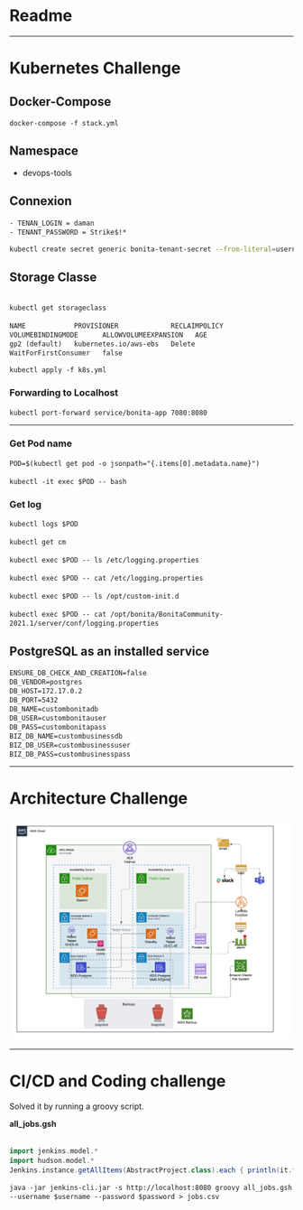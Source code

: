 # Readme

---

# Kubernetes Challenge

## Docker-Compose

````shell
docker-compose -f stack.yml
````

## Namespace

   -  devops-tools

## Connexion

    - TENAN_LOGIN = daman
    - TENANT_PASSWORD = Strike$!*

````sh
kubectl create secret generic bonita-tenant-secret --from-literal=username=daman --from-literal=password='Strike$!*' -n devops-tools
````

## Storage Classe

````shell

kubectl get storageclass

NAME            PROVISIONER             RECLAIMPOLICY   VOLUMEBINDINGMODE      ALLOWVOLUMEEXPANSION   AGE
gp2 (default)   kubernetes.io/aws-ebs   Delete          WaitForFirstConsumer   false
````

````shell
kubectl apply -f k8s.yml
````

### Forwarding to Localhost

````shell
kubectl port-forward service/bonita-app 7080:8080
````
---
### Get Pod name

````shell
POD=$(kubectl get pod -o jsonpath="{.items[0].metadata.name}")

kubectl -it exec $POD -- bash
````

### Get log

````shell
kubectl logs $POD

kubectl get cm

kubectl exec $POD -- ls /etc/logging.properties

kubectl exec $POD -- cat /etc/logging.properties

kubectl exec $POD -- ls /opt/custom-init.d

kubectl exec $POD -- cat /opt/bonita/BonitaCommunity-2021.1/server/conf/logging.properties
````

[comment]: <> "kubectl exec $POD -- tail -f /opt/bonita/BonitaCommunity-2021.1/server/logs/bonita.`date +%Y-%m-%d`.log"


## PostgreSQL as an installed service

````shell
ENSURE_DB_CHECK_AND_CREATION=false
DB_VENDOR=postgres
DB_HOST=172.17.0.2
DB_PORT=5432
DB_NAME=custombonitadb
DB_USER=custombonitauser
DB_PASS=custombonitapass
BIZ_DB_NAME=custombusinessdb
BIZ_DB_USER=custombusinessuser
BIZ_DB_PASS=custombusinesspass
````
---

# Architecture Challenge

![BONITA](BONITA.png)

---

# CI/CD and Coding challenge


Solved it by running a groovy script.

**all_jobs.gsh**
````groovy

import jenkins.model.*
import hudson.model.*
Jenkins.instance.getAllItems(AbstractProject.class).each { println(it.fullName) };
````

````shell
java -jar jenkins-cli.jar -s http://localhost:8080 groovy all_jobs.gsh --username $username --password $password > jobs.csv
````
